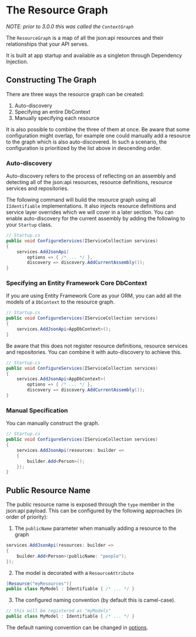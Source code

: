 # The Resource Graph

_NOTE: prior to 3.0.0 this was called the `ContextGraph`_

The `ResourceGraph` is a map of all the json:api resources and their relationships that your API serves.

It is built at app startup and available as a singleton through Dependency Injection.

## Constructing The Graph

There are three ways the resource graph can be created:

1. Auto-discovery
2. Specifying an entire DbContext
3. Manually specifying each resource

It is also possible to combine the three of them at once. Be aware that some configuration might overlap, 
for example one could manually add a resource to the graph which is also auto-discovered. In such a scenario, the configuration
is prioritized by the list above in descending order.

### Auto-discovery

Auto-discovery refers to the process of reflecting on an assembly and
detecting all of the json:api resources, resource definitions, resource services and repositories.

The following command will build the resource graph using all `IIdentifiable`
implementations. It also injects resource definitions and service layer overrides which we will
cover in a later section. You can enable auto-discovery for the
current assembly by adding the following to your `Startup` class.

```c#
// Startup.cs
public void ConfigureServices(IServiceCollection services)
{
    services.AddJsonApi(
        options => { /* ... */ },
        discovery => discovery.AddCurrentAssembly());
}
```

### Specifying an Entity Framework Core DbContext

If you are using Entity Framework Core as your ORM, you can add all the models of a `DbContext`  to the resource graph.

```c#
// Startup.cs
public void ConfigureServices(IServiceCollection services)
{
    services.AddJsonApi<AppDbContext>();
}
```

Be aware that this does not register resource definitions, resource services and repositories. You can combine it with auto-discovery to achieve this.

```c#
// Startup.cs
public void ConfigureServices(IServiceCollection services)
{
    services.AddJsonApi<AppDbContext>(
        options => { /* ... */ },
        discovery => discovery.AddCurrentAssembly());
}
```

### Manual Specification

You can manually construct the graph.

```c#
// Startup.cs
public void ConfigureServices(IServiceCollection services)
{
    services.AddJsonApi(resources: builder =>
    {
        builder.Add<Person>();
    });
}
```

## Public Resource Name

The public resource name is exposed through the `type` member in the json:api payload. This can be configured by the following approaches (in order of priority):

1. The `publicName` parameter when manually adding a resource to the graph
```c#
services.AddJsonApi(resources: builder =>
{
    builder.Add<Person>(publicName: "people");
});
```

2. The model is decorated with a `ResourceAttribute`
```c#
[Resource("myResources")]
public class MyModel : Identifiable { /* ... */ }
```

3. The configured naming convention (by default this is camel-case).
```c#
// this will be registered as "myModels"
public class MyModel : Identifiable { /* ... */ }
```

The default naming convention can be changed in [options](./options.md#custom-serializer-settings).
